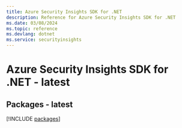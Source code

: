 ```yaml
---
title: Azure Security Insights SDK for .NET
description: Reference for Azure Security Insights SDK for .NET
ms.date: 03/08/2024
ms.topic: reference
ms.devlang: dotnet
ms.service: securityinsights
---
```

# Azure Security Insights SDK for .NET - latest
## Packages - latest
[!INCLUDE [packages](security-insights-index.md)]